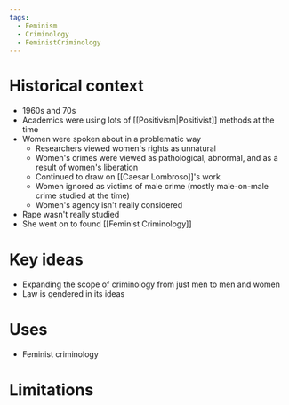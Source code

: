 ```yaml
---
tags: 
  - Feminism
  - Criminology
  - FeministCriminology
---
```


# Historical context
- 1960s and 70s
- Academics were using lots of [[Positivism|Positivist]] methods at the time
- Women were spoken about in a problematic way
	- Researchers viewed women's rights as unnatural
	- Women's crimes were viewed as pathological, abnormal, and as a result of women's liberation
	- Continued to draw on [[Caesar Lombroso]]'s work
	- Women ignored as victims of male crime (mostly male-on-male crime studied at the time)
	- Women's agency isn't really considered
- Rape wasn't really studied
- She went on to found [[Feminist Criminology]]

# Key ideas
- Expanding the scope of criminology from just men to men and women
- Law is gendered in its ideas

# Uses
- Feminist criminology

# Limitations